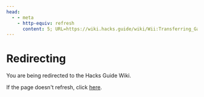```yaml
---
head:
  - - meta
    - http-equiv: refresh
      content: 5; URL=https://wiki.hacks.guide/wiki/Wii:Transferring_Game_Saves
---
```


# Redirecting

You are being redirected to the Hacks Guide Wiki.

If the page doesn't refresh, click [here](https://wiki.hacks.guide/wiki/Wii:Transferring_Game_Saves).
